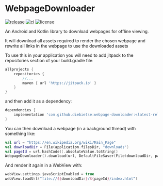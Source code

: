 # WebpageDownloader


[![release][release-badge]][release-link]
[![ci][ci-badge]][ci-link]
![license][license-badge]

An Android and Kotlin library to download webpages for offline viewing.

It will download all assets required to render the chosen webpage and rewrite all links in the
webpage to use the downloaded assets

To use this in your application you will need to add jitpack to the repositories section of your
build.gradle file:

```groovy
allprojects {
    repositories {
        //...
        maven { url 'https://jitpack.io' }
    }
}
```

and then add it as a dependency:

```groovy
dependencies {
    implementation 'com.github.diebietse:webpage-downloader:<latest-release>'
}
```

You can then download a webpage (in a background thread) with something like:

```kotlin
val url = "https://en.wikipedia.org/wiki/Main_Page"
val downloadDir = File(application.filesDir, "downloads")
val pageId = url.hashCode().absoluteValue.toString()
WebpageDownloader().download(url, DefaultFileSaver(File(downloadDir, pageId)))
```

And render it again in a WebView with:

```kotlin
webView.settings.javaScriptEnabled = true
webView.loadUrl("file://${downloadDir}/${pageId}/index.html")
```

[release-badge]: https://jitpack.io/v/diebietse/webpage-downloader.svg
[release-link]: https://jitpack.io/#diebietse/webpage-downloader
[ci-badge]: https://github.com/diebietse/webpage-downloader/actions/workflows/android.yml/badge.svg
[ci-link]: https://github.com/diebietse/webpage-downloader/actions/workflows/android.yml
[license-badge]: https://img.shields.io/github/license/diebietse/webpage-downloader.svg